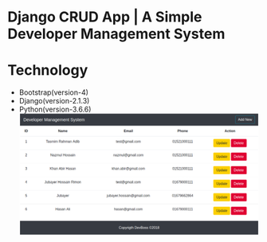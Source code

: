 Django CRUD App | A Simple Developer Management System 
======================================================
Technology
========== 
* Bootstrap(version-4)
* Django(version-2.1.3)
* Python(version-3.6.6)
![Demo](demo.png)
